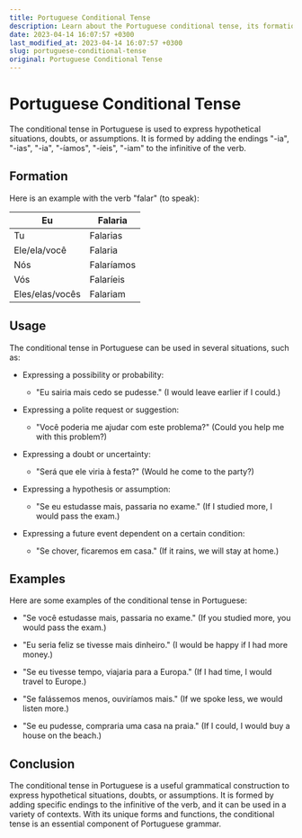 ```yaml
---
title: Portuguese Conditional Tense
description: Learn about the Portuguese conditional tense, its formation, usage, and examples.
date: 2023-04-14 16:07:57 +0300
last_modified_at: 2023-04-14 16:07:57 +0300
slug: portuguese-conditional-tense
original: Portuguese Conditional Tense
---
```

# Portuguese Conditional Tense

The conditional tense in Portuguese is used to express hypothetical situations, doubts, or assumptions. It is formed by adding the endings "-ia", "-ias", "-ia", "-íamos", "-íeis", "-iam" to the infinitive of the verb. 

## Formation

Here is an example with the verb "falar" (to speak):

| Eu | Falaria |
| --- | --- |
| Tu | Falarias |
| Ele/ela/você | Falaria |
| Nós | Falaríamos |
| Vós | Falaríeis |
| Eles/elas/vocês | Falariam |

## Usage

The conditional tense in Portuguese can be used in several situations, such as:

- Expressing a possibility or probability:

  * "Eu sairia mais cedo se pudesse." (I would leave earlier if I could.)

- Expressing a polite request or suggestion:

  * "Você poderia me ajudar com este problema?" (Could you help me with this problem?)

- Expressing a doubt or uncertainty:

  * "Será que ele viria à festa?" (Would he come to the party?)

- Expressing a hypothesis or assumption:

  * "Se eu estudasse mais, passaria no exame." (If I studied more, I would pass the exam.)

- Expressing a future event dependent on a certain condition:

  * "Se chover, ficaremos em casa." (If it rains, we will stay at home.)

## Examples

Here are some examples of the conditional tense in Portuguese:

- "Se você estudasse mais, passaria no exame." (If you studied more, you would pass the exam.)

- "Eu seria feliz se tivesse mais dinheiro." (I would be happy if I had more money.)

- "Se eu tivesse tempo, viajaria para a Europa." (If I had time, I would travel to Europe.)

- "Se falássemos menos, ouviríamos mais." (If we spoke less, we would listen more.)

- "Se eu pudesse, compraria uma casa na praia." (If I could, I would buy a house on the beach.)

## Conclusion

The conditional tense in Portuguese is a useful grammatical construction to express hypothetical situations, doubts, or assumptions. It is formed by adding specific endings to the infinitive of the verb, and it can be used in a variety of contexts. With its unique forms and functions, the conditional tense is an essential component of Portuguese grammar.